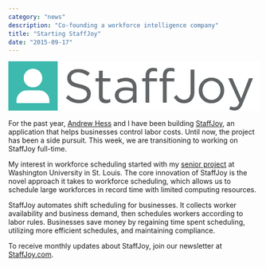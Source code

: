 ```yaml
---
category: "news"
description: "Co-founding a workforce intelligence company"
title: "Starting StaffJoy"
date: "2015-09-17"
---
```


<a href="https://www.staffjoy.com"><img src="/images/staffjoy.png" alt="StaffJoy" class="staffjoy-logo"/></a>

For the past year, [Andrew Hess](http://andhess.com) and I have been building [StaffJoy](https://www.staffjoy.com), an application that helps businesses control labor costs. Until now, the project has been a side pursuit. This week, we are transitioning to working on StaffJoy full-time.

My interest in workforce scheduling started with my [senior project](http://scheduling.philipithomas.com) at Washington University in St. Louis. The core innovation of StaffJoy is the novel approach it takes to workforce scheduling, which allows us to schedule large workforces in record time with limited computing resources.

StaffJoy automates shift scheduling for businesses. It collects worker availability and business demand, then schedules workers according to labor rules. Businesses save money by regaining time spent scheduling, utilizing more efficient schedules, and maintaining compliance.

To receive monthly updates about StaffJoy, join our newsletter at [StaffJoy.com](https://www.staffjoy.com).

